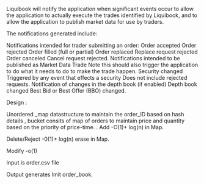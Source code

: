 Liquibook will notify the application when significant events occur to allow the application to actually execute the trades identified by Liquibook, and to allow the application to publish market data for use by traders.

The notifications generated include:

Notifications intended for trader submitting an order:
Order accepted
Order rejected
Order filled (full or partial)
Order replaced
Replace request rejected
Order canceled
Cancel request rejected.
Notifications intended to be published as Market Data
Trade
Note this should also trigger the application to do what it needs to do to make the trade happen.
Security changed
Triggered by any event that effects a security
Does not include rejected requests.
Notification of changes in the depth book (if enabled)
Depth book changed
Best Bid or Best Offer (BBO) changed.


Design :

Unordered _map datastructure to maintain the order_ID based on hash details , bucket consits of map of orders to maintain price and quantity based on the priority of price-time.
.
Add -O(1)+ log(n) in Map.

Delete/Reject -0(1)+ log(n) erase in Map.

Modify -o(1)

Input is order.csv file 

Output generates lmit order_book.
